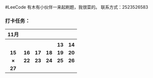 #LeeCode
有木有小伙伴一来起刷题，我很菜的。
联系方式：2523526583

### 打卡任务：

| **11月** |        |        |        |        |        |
| :------: | :----: | :----: | :----: | :----: | :----: |
|          |        |        |        |        |        |
|          |        |        |        | **13** | **14** |
|  **15**  | **16** | **17** | **18** | **19** | **20** |
|  **×**   | **22** | **23** | **24** | **25** | **26** |
|  **27**  |        |        |        |        |        |

